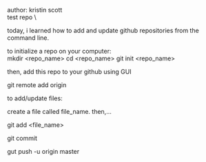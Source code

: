 author: kristin scott \
test repo \

today, i learned how to add and  update github repositories from the command line. 

to initialize a repo on your computer: \
mkdir <repo_name>
cd <repo_name>
git init <repo_name>

then, add this repo to your github using GUI

git remote add origin <https link to repo on github>

to add/update files:

create a file called file_name. then,...

git add <file_name>

git commit

gut push -u origin master



